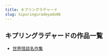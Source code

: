 ```yaml
---
title: キプリングラデャード
slug: kipuringuradeyado08
---
```


## キプリングラデャードの作品一覧

- [世界怪談名作集](shijieguaitanmi-d24)
